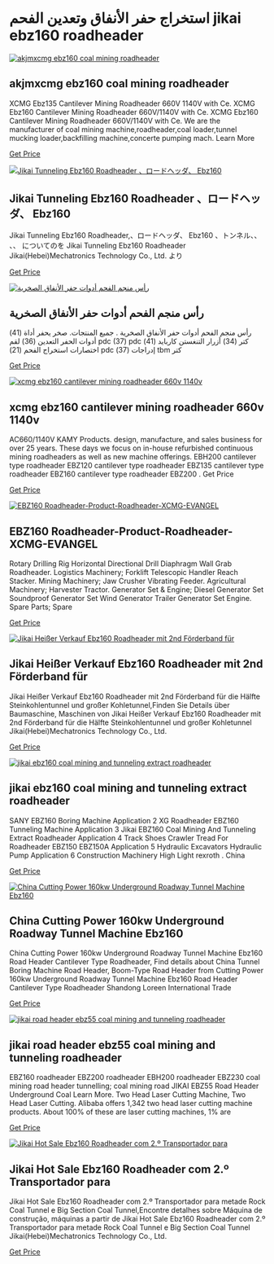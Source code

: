 # استخراج حفر الأنفاق وتعدين الفحم jikai ebz160 roadheader
<a href="https://mnn.zoosnet.net/LR/Chatpre.aspx?id=MNN94995150&p=https://vbl.co.za/" target="_blank">![akjmxcmg ebz160 coal mining roadheader](https://raw.githubusercontent.com/gcmcrusher/imgs/main/92.jpg)</a>
## akjmxcmg ebz160 coal mining roadheader
XCMG Ebz135 Cantilever Mining Roadheader 660V 1140V with Ce. XCMG Ebz160 Cantilever Mining Roadheader 660V/1140V with Ce. XCMG Ebz160 Cantilever Mining Roadheader 660V/1140V with Ce. We are the manufacturer of coal mining machine,roadheader,coal loader,tunnel mucking loader,backfilling machine,concerte pumping mach. Learn More
<a href="https://mnn.zoosnet.net/LR/Chatpre.aspx?id=MNN94995150&p=https://vbl.co.za/" target="_blank">Get Price</a>
<a href="https://mnn.zoosnet.net/LR/Chatpre.aspx?id=MNN94995150&p=https://vbl.co.za/" target="_blank">![ Jikai Tunneling Ebz160 Roadheader 、ロードヘッダ、 Ebz160 ](https://raw.githubusercontent.com/gcmcrusher/imgs/main/710.jpg)</a>
##  Jikai Tunneling Ebz160 Roadheader 、ロードヘッダ、 Ebz160 
 Jikai Tunneling Ebz160 Roadheader,、ロードヘッダ、 Ebz160 、トンネル、、 、、 についてのを Jikai Tunneling Ebz160 Roadheader Jikai(Hebei)Mechatronics Technology Co., Ltd. より
<a href="https://mnn.zoosnet.net/LR/Chatpre.aspx?id=MNN94995150&p=https://vbl.co.za/" target="_blank">Get Price</a>
<a href="https://mnn.zoosnet.net/LR/Chatpre.aspx?id=MNN94995150&p=https://vbl.co.za/" target="_blank">![رأس منجم الفحم أدوات حفر الأنفاق الصخرية](https://raw.githubusercontent.com/gcmcrusher/imgs/main/673.jpg)</a>
## رأس منجم الفحم أدوات حفر الأنفاق الصخرية
رأس منجم الفحم أدوات حفر الأنفاق الصخرية . جميع المنتجات. صخر يحفر أداة (41) أدوات الحفر التعدين (36) لقم pdc (37) pdc كتر (34) أزرار التنغستن كاربايد (41) اختصارات استخراج الفحم (21) pdc إدراجات (37) tbm كتر 
<a href="https://mnn.zoosnet.net/LR/Chatpre.aspx?id=MNN94995150&p=https://vbl.co.za/" target="_blank">Get Price</a>
<a href="https://mnn.zoosnet.net/LR/Chatpre.aspx?id=MNN94995150&p=https://vbl.co.za/" target="_blank">![xcmg ebz160 cantilever mining roadheader 660v 1140v](https://raw.githubusercontent.com/gcmcrusher/imgs/main/482.jpg)</a>
## xcmg ebz160 cantilever mining roadheader 660v 1140v
AC660/1140V KAMY Products. design, manufacture, and sales business for over 25 years. These days we focus on in-house refurbished continuous mining roadheaders as well as new machine offerings. EBH200 cantilever type roadheader EBZ120 cantilever type roadheader EBZ135 cantilever type roadheader EBZ160 cantilever type roadheader EBZ200 . Get Price
<a href="https://mnn.zoosnet.net/LR/Chatpre.aspx?id=MNN94995150&p=https://vbl.co.za/" target="_blank">Get Price</a>
<a href="https://mnn.zoosnet.net/LR/Chatpre.aspx?id=MNN94995150&p=https://vbl.co.za/" target="_blank">![EBZ160 Roadheader-Product-Roadheader-XCMG-EVANGEL](https://raw.githubusercontent.com/gcmcrusher/imgs/main/289.jpg)</a>
## EBZ160 Roadheader-Product-Roadheader-XCMG-EVANGEL
Rotary Drilling Rig Horizontal Directional Drill Diaphragm Wall Grab Roadheader. Logistics Machinery; Forklift Telescopic Handler Reach Stacker. Mining Machinery; Jaw Crusher Vibrating Feeder. Agricultural Machinery; Harvester Tractor. Generator Set & Engine; Diesel Generator Set Soundproof Generator Set Wind Generator Trailer Generator Set Engine. Spare Parts; Spare 
<a href="https://mnn.zoosnet.net/LR/Chatpre.aspx?id=MNN94995150&p=https://vbl.co.za/" target="_blank">Get Price</a>
<a href="https://mnn.zoosnet.net/LR/Chatpre.aspx?id=MNN94995150&p=https://vbl.co.za/" target="_blank">![Jikai Heißer Verkauf Ebz160 Roadheader mit 2nd Förderband für ](https://raw.githubusercontent.com/gcmcrusher/imgs/main/778.jpg)</a>
## Jikai Heißer Verkauf Ebz160 Roadheader mit 2nd Förderband für 
Jikai Heißer Verkauf Ebz160 Roadheader mit 2nd Förderband für die Hälfte Steinkohlentunnel und großer Kohletunnel,Finden Sie Details über Baumaschine, Maschinen von Jikai Heißer Verkauf Ebz160 Roadheader mit 2nd Förderband für die Hälfte Steinkohlentunnel und großer Kohletunnel Jikai(Hebei)Mechatronics Technology Co., Ltd.
<a href="https://mnn.zoosnet.net/LR/Chatpre.aspx?id=MNN94995150&p=https://vbl.co.za/" target="_blank">Get Price</a>
<a href="https://mnn.zoosnet.net/LR/Chatpre.aspx?id=MNN94995150&p=https://vbl.co.za/" target="_blank">![jikai ebz160 coal mining and tunneling extract roadheader](https://raw.githubusercontent.com/gcmcrusher/imgs/main/76.jpg)</a>
## jikai ebz160 coal mining and tunneling extract roadheader
SANY EBZ160 Boring Machine Application 2 XG Roadheader EBZ160 Tunneling Machine Application 3 Jikai EBZ160 Coal Mining And Tunneling Extract Roadheader Application 4 Track Shoes Crawler Tread For Roadheader EBZ150 EBZ150A Application 5 Hydraulic Excavators Hydraulic Pump Application 6 Construction Machinery High Light rexroth . China 
<a href="https://mnn.zoosnet.net/LR/Chatpre.aspx?id=MNN94995150&p=https://vbl.co.za/" target="_blank">Get Price</a>
<a href="https://mnn.zoosnet.net/LR/Chatpre.aspx?id=MNN94995150&p=https://vbl.co.za/" target="_blank">![China Cutting Power 160kw Underground Roadway Tunnel Machine Ebz160 ](https://raw.githubusercontent.com/gcmcrusher/imgs/main/609.jpg)</a>
## China Cutting Power 160kw Underground Roadway Tunnel Machine Ebz160 
China Cutting Power 160kw Underground Roadway Tunnel Machine Ebz160 Road Header Cantilever Type Roadheader, Find details about China Tunnel Boring Machine Road Header, Boom-Type Road Header from Cutting Power 160kw Underground Roadway Tunnel Machine Ebz160 Road Header Cantilever Type Roadheader Shandong Loreen International Trade 
<a href="https://mnn.zoosnet.net/LR/Chatpre.aspx?id=MNN94995150&p=https://vbl.co.za/" target="_blank">Get Price</a>
<a href="https://mnn.zoosnet.net/LR/Chatpre.aspx?id=MNN94995150&p=https://vbl.co.za/" target="_blank">![jikai road header ebz55 coal mining and tunneling roadheader](https://raw.githubusercontent.com/gcmcrusher/imgs/main/181.jpg)</a>
## jikai road header ebz55 coal mining and tunneling roadheader
EBZ160 roadheader EBZ200 roadheader EBH200 roadheader EBZ230 coal mining road header tunnelling; coal mining road JIKAI EBZ55 Road Header Underground Coal Learn More. Two Head Laser Cutting Machine, Two Head Laser Cutting. Alibaba offers 1,342 two head laser cutting machine products. About 100% of these are laser cutting machines, 1% are 
<a href="https://mnn.zoosnet.net/LR/Chatpre.aspx?id=MNN94995150&p=https://vbl.co.za/" target="_blank">Get Price</a>
<a href="https://mnn.zoosnet.net/LR/Chatpre.aspx?id=MNN94995150&p=https://vbl.co.za/" target="_blank">![Jikai Hot Sale Ebz160 Roadheader com 2.º Transportador para ](https://raw.githubusercontent.com/gcmcrusher/imgs/main/429.jpg)</a>
## Jikai Hot Sale Ebz160 Roadheader com 2.º Transportador para 
Jikai Hot Sale Ebz160 Roadheader com 2.º Transportador para metade Rock Coal Tunnel e Big Section Coal Tunnel,Encontre detalhes sobre Máquina de construção, máquinas a partir de Jikai Hot Sale Ebz160 Roadheader com 2.º Transportador para metade Rock Coal Tunnel e Big Section Coal Tunnel Jikai(Hebei)Mechatronics Technology Co., Ltd.
<a href="https://mnn.zoosnet.net/LR/Chatpre.aspx?id=MNN94995150&p=https://vbl.co.za/" target="_blank">Get Price</a>
